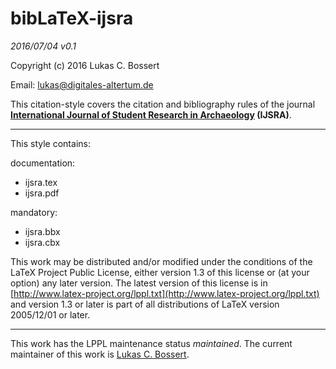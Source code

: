 bibLaTeX-__ijsra__    
======= 

_2016/07/04 v0.1_

Copyright (c) 2016 Lukas C. Bossert 

Email: [lukas@digitales-altertum.de](mailto:lukas@digitales-altertum.de)

This citation-style covers the citation and bibliography rules of 
the journal __[International Journal of Student Research in Archaeology](http://www.ijsra.org) (IJSRA)__. 

---

This style contains:

documentation:

- ijsra.tex
- ijsra.pdf

mandatory:

* ijsra.bbx
* ijsra.cbx


This work may be distributed and/or modified under the
conditions of the LaTeX Project Public License, either version 1.3
of this license or (at your option) any later version.
The latest version of this license is in [http://www.latex-project.org/lppl.txt](http://www.latex-project.org/lppl.txt) and version 1.3 or later is part of all distributions of LaTeX
version 2005/12/01 or later.

---
This work has the LPPL maintenance status _maintained_.
The current maintainer of this work is [Lukas C. Bossert](https://github.com/LukasCBossert).

